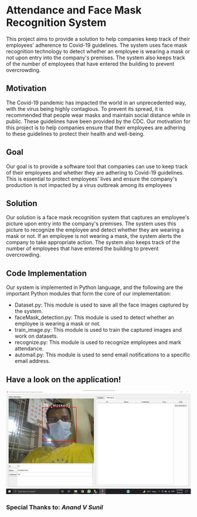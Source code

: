 # Attendance and Face Mask Recognition System
This project aims to provide a solution to help companies keep track of their employees' adherence to Covid-19 guidelines. The system uses face mask recognition technology to detect whether an employee is wearing a mask or not upon entry into the company's premises. The system also keeps track of the number of employees that have entered the building to prevent overcrowding.
## Motivation
The Covid-19 pandemic has impacted the world in an unprecedented way, with the virus being highly contagious. To prevent its spread, it is recommended that people wear masks and maintain social distance while in public. These guidelines have been provided by the CDC. Our motivation for this project is to help companies ensure that their employees are adhering to these guidelines to protect their health and well-being.
## Goal
Our goal is to provide a software tool that companies can use to keep track of their employees and whether they are adhering to Covid-19 guidelines. This is essential to protect employees' lives and ensure the company's production is not impacted by a virus outbreak among its employees
## Solution
Our solution is a face mask recognition system that captures an employee's picture upon entry into the company's premises. The system uses this picture to recognize the employee and detect whether they are wearing a mask or not. If an employee is not wearing a mask, the system alerts the company to take appropriate action. The system also keeps track of the number of employees that have entered the building to prevent overcrowding.
## Code Implementation
Our system is implemented in Python language, and the following are the important Python modules that form the core of our implementation:
* Dataset.py: This module is used to save all the face images captured by the system.
* faceMask_detection.py: This module is used to detect whether an employee is wearing a mask or not.
* train_image.py: This module is used to train the captured images and work on datasets.
* recognize.py: This module is used to recognize employees and mark attendance.
* automail.py: This module is used to send email notifications to a specific email address.
## Have a look on the application!
![ATTENDANCE](https://github.com/Christeen-Jose/Attendance_and_Face_Mask_Recognition_System/blob/main/attendance.png)
### **Special Thanks to:** ***Anand V Sunil***
